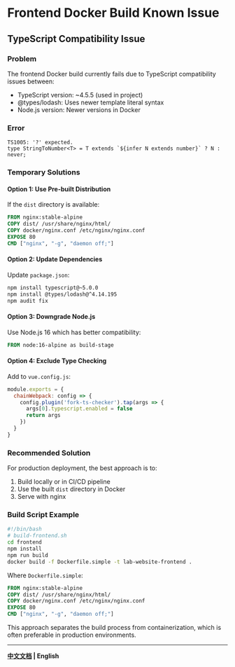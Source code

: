 # Frontend Docker Build Known Issue

## TypeScript Compatibility Issue

### Problem
The frontend Docker build currently fails due to TypeScript compatibility issues between:
- TypeScript version: ~4.5.5 (used in project)
- @types/lodash: Uses newer template literal syntax
- Node.js version: Newer versions in Docker

### Error
```
TS1005: '?' expected.
type StringToNumber<T> = T extends `${infer N extends number}` ? N : never;
```

### Temporary Solutions

#### Option 1: Use Pre-built Distribution
If the `dist` directory is available:

```dockerfile
FROM nginx:stable-alpine
COPY dist/ /usr/share/nginx/html/
COPY docker/nginx.conf /etc/nginx/nginx.conf
EXPOSE 80
CMD ["nginx", "-g", "daemon off;"]
```

#### Option 2: Update Dependencies
Update `package.json`:

```bash
npm install typescript@~5.0.0
npm install @types/lodash@^4.14.195
npm audit fix
```

#### Option 3: Downgrade Node.js
Use Node.js 16 which has better compatibility:

```dockerfile
FROM node:16-alpine as build-stage
```

#### Option 4: Exclude Type Checking
Add to `vue.config.js`:

```javascript
module.exports = {
  chainWebpack: config => {
    config.plugin('fork-ts-checker').tap(args => {
      args[0].typescript.enabled = false
      return args
    })
  }
}
```

### Recommended Solution
For production deployment, the best approach is to:

1. Build locally or in CI/CD pipeline
2. Use the built `dist` directory in Docker
3. Serve with nginx

### Build Script Example
```bash
#!/bin/bash
# build-frontend.sh
cd frontend
npm install
npm run build
docker build -f Dockerfile.simple -t lab-website-frontend .
```

Where `Dockerfile.simple`:
```dockerfile
FROM nginx:stable-alpine
COPY dist/ /usr/share/nginx/html/
COPY docker/nginx.conf /etc/nginx/nginx.conf
EXPOSE 80
CMD ["nginx", "-g", "daemon off;"]
```

This approach separates the build process from containerization, which is often preferable in production environments.

---

**[中文文档](./DOCKER_ISSUES_zh-CN.md) | English**